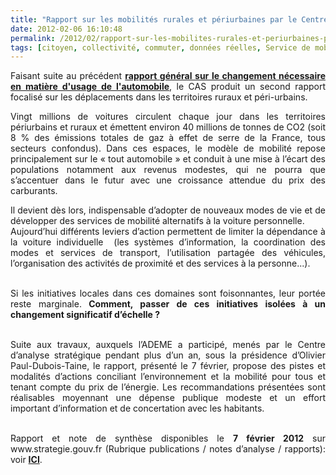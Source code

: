 ```yaml
---
title: "Rapport sur les mobilités rurales et périurbaines par le Centre d’Analyse Stratégique @strategie_gouv @ademe"
date: 2012-02-06 16:10:48
permalink: /2012/02/rapport-sur-les-mobilites-rurales-et-periurbaines-par-le-centre-danalyse-strategique-strategie_gouv.html
tags: [citoyen, collectivité, commuter, données réelles, Service de mobilité, territoire]
---
```


<p style="text-align: justify">Faisant suite au précédent <a href="https://gabrielplassat.github.io/transportsdufutur/2010/11/les-nouvelles-mobilites-adapter-lautomobile-aux-modes-de-vie-de-demain.html" target="_blank"><strong>rapport général sur le changement nécessaire en matière d'usage de l'automobile</strong></a>, le CAS produit un second rapport focalisé sur les déplacements dans les territoires ruraux et péri-urbains.</p> <p style="text-align: justify">Vingt millions de voitures circulent chaque jour dans les territoires périurbains et ruraux et émettent environ 40 millions de tonnes de CO2 (soit 8 % des émissions totales de gaz à effet de serre de la France, tous secteurs confondus). Dans ces espaces, le modèle de mobilité repose principalement sur le « tout automobile » et conduit à une mise à l’écart des populations notamment aux revenus modestes, qui ne pourra que s’accentuer dans le futur avec une croissance attendue du prix des carburants.</p> <p style="text-align: justify">Il devient dès lors, indispensable d’adopter de nouveaux modes de vie et de développer des services de mobilité alternatifs à la voiture personnelle.<br />Aujourd’hui différents leviers d’action permettent de limiter la dépendance à la voiture individuelle  (les systèmes d’information, la coordination des modes et services de transport, l’utilisation partagée des véhicules, l’organisation des activités de proximité et des services à la personne...).</p> <p style="text-align: justify"><br />Si les initiatives locales dans ces domaines sont foisonnantes, leur portée reste marginale.<strong> Comment, passer de ces initiatives isolées à un changement significatif d’échelle ?</strong></p> <p style="text-align: justify"><br />Suite aux travaux, auxquels l’ADEME a participé, menés par le Centre d’analyse stratégique pendant plus d’un an, sous la présidence d’Olivier Paul-Dubois-Taine, le rapport, présenté le 7 février, propose des pistes et modalités d’actions conciliant l’environnement et la mobilité pour tous et tenant compte du prix de l’énergie. Les recommandations présentées sont réalisables moyennant une dépense publique modeste et un effort important d’information et de concertation avec les habitants.</p> <p style="text-align: justify"><br />Rapport et note de synthèse disponibles le <strong>7 février 2012</strong> sur www.strategie.gouv.fr (Rubrique publications / notes d’analyse / rapports): voir <a href="http://www.strategie.gouv.fr/content/invitation-presse-pour-une-nouvelle-approche-des-mobilites-dans-les-territoires-periurbains-" target="_blank"><strong>ICI</strong></a>.</p>
